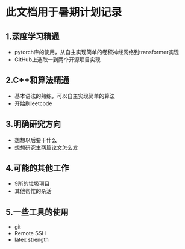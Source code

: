 # 此文档用于暑期计划记录

## 1.深度学习精通

* pytorch库的使用，从自主实现简单的卷积神经网络到transformer实现
* GitHub上选取一到两个开源项目实现

## 2.C++和算法精通

* 基本语法的熟练，可以自主实现简单的算法
* 开始刷leetcode

## 3.明确研究方向

* 想想以后要干什么
* 想想研究生两篇论文怎么发

## 4.可能的其他工作

* 9所的垃圾项目
* 其他帮忙的杂活

## 5.一些工具的使用

* git
* Remote SSH
* latex strength

